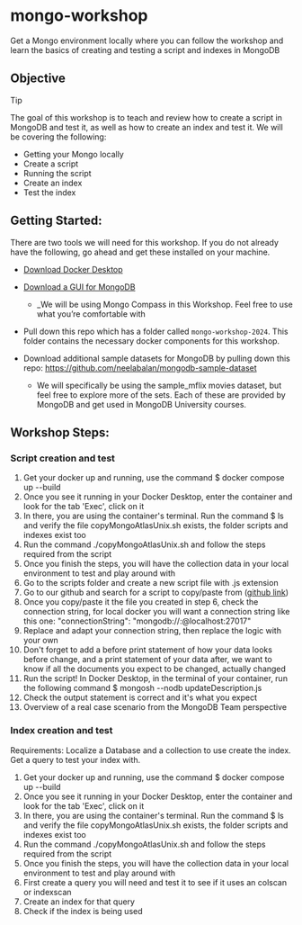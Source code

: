 # mongo-workshop
Get a Mongo environment locally where you can follow the workshop and learn the basics of creating and testing a script and indexes in MongoDB

## Objective
> [!TIP]
> The goal of this workshop is to teach and review how to create a script in MongoDB and test it, as well as how to create an index and test it.
> We will be covering the following:
>    * Getting your Mongo locally
>    * Create a script
>    * Running the script
>    * Create an index
>    * Test the index

## Getting Started:
There are two tools we will need for this workshop. If you do not already have the following, go ahead and get these installed on your machine.

* [Download Docker Desktop](https://www.docker.com/products/docker-desktop/)
* [Download a GUI for MongoDB](https://www.mongodb.com/try/download/compass)
  * _We will be using Mongo Compass in this Workshop. Feel free to use what you’re comfortable with
    
* Pull down this repo which has a folder called `mongo-workshop-2024`. This folder contains the necessary docker components for this workshop.
* Download additional sample datasets for MongoDB by pulling down this repo: https://github.com/neelabalan/mongodb-sample-dataset
  * We will specifically be using the sample_mflix movies dataset, but feel free to explore more of the sets. Each of these are provided by MongoDB and get used in MongoDB University courses.

## Workshop Steps:
### Script creation and test
1. Get your docker up and running, use the command $ docker compose up --build
2. Once you see it running in your Docker Desktop, enter the container and look for the tab 'Exec', click on it
3. In there, you are using the container's terminal. Run the command $ ls  and verify the file copyMongoAtlasUnix.sh exists, the folder scripts and indexes exist too
4. Run the command ./copyMongoAtlasUnix.sh and follow the steps required from the script
5. Once you finish the steps, you will have the collection data in your local environment to test and play around with
6. Go to the scripts folder and create a new script file with .js extension
7. Go to our github and search for a script to copy/paste from ([github link](https://github.com/MerrillCorporation/MongoDBDevOps/tree/master/dbCleanUpScriptsJS))
8. Once you copy/paste it the file you created in step 6, check the connection string, for local docker you will want a connection string like this one: "connectionString": "mongodb://<user>:<password>@localhost:27017"
9. Replace and adapt your connection string, then replace the logic with your own
10. Don't forget to add a before print statement of how your data looks before change, and a print statement of your data after, we want to know if all the documents you expect to be changed, actually changed
11. Run the script! In Docker Desktop, in the terminal of your container, run the following command $ mongosh --nodb updateDescription.js
12. Check the output statement is correct and it's what you expect
13. Overview of a real case scenario from the MongoDB Team perspective

### Index creation and test
Requirements: Localize a Database and a collection to use create the index. Get a query to test your index with.
1. Get your docker up and running, use the command $ docker compose up --build
2. Once you see it running in your Docker Desktop, enter the container and look for the tab 'Exec', click on it
3. In there, you are using the container's terminal. Run the command $ ls  and verify the file copyMongoAtlasUnix.sh exists, the folder scripts and indexes exist too
4. Run the command ./copyMongoAtlasUnix.sh and follow the steps required from the script
5. Once you finish the steps, you will have the collection data in your local environment to test and play around with
6. First create a query you will need and test it to see if it uses an colscan or indexscan
7. Create an index for that query
8. Check if the index is being used